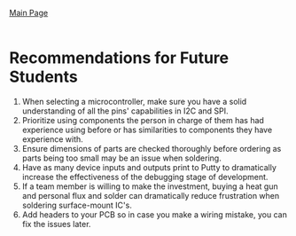 [Main Page](../Title.md)<br><br>

# Recommendations for Future Students

1. When selecting a microcontroller, make sure you have a solid understanding of all the pins' capabilities in I2C and SPI.
2. Prioritize using components the person in charge of them has had experience using before or has similarities to components they have experience with.
3. Ensure dimensions of parts are checked thoroughly before ordering as parts being too small may be an issue when soldering.
4. Have as many device inputs and outputs print to Putty to dramatically increase the effectiveness of the debugging stage of development.
5. If a team member is willing to make the investment, buying a heat gun and personal flux and solder can dramatically reduce frustration when soldering surface-mount IC's.
6. Add headers to your PCB so in case you make a wiring mistake, you can fix the issues later. 
